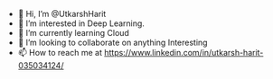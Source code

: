 - 👋 Hi, I’m @UtkarshHarit
- 👀 I’m interested in Deep Learning.
- 🌱 I’m currently learning Cloud
- 💞️ I’m looking to collaborate on anything Interesting
- 📫 How to reach me at https://www.linkedin.com/in/utkarsh-harit-035034124/

<!---
UtkarshHarit/UtkarshHarit is a ✨ special ✨ repository because its `README.md` (this file) appears on your GitHub profile.
You can click the Preview link to take a look at your changes.
--->
